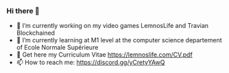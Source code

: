### Hi there 👋

- 🔭 I’m currently working on my video games LemnosLife and Travian Blockchained
- 🌱 I’m currently learning at M1 level at the computer science departement of Ecole Normale Supérieure
- 💬 Get here my Curriculum Vitae https://lemnoslife.com/CV.pdf
- 📫 How to reach me: https://discord.gg/yCretyYAwQ
